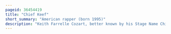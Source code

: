 ```yaml
---
pageid: 36454419
title: "Chief Keef"
short_summary: "American rapper (born 1995)"
description: "Keith Farrelle Cozart, better known by his Stage Name Chief Keef, is an american Rapper, Singer, Songwriter, and Record Producer. Born in Chicago's south Side he began his recording Career as a Teenager and first garnered regional Attention and Praise for his Mixtapes in the early 2010s. His first local Hit I do n't like was released in March 2012 and soon became his first Entry on the Billboard hot 100 a Remix Version was featured by high-profile hometown native Kanye West."
---
```


